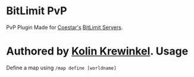 BitLimit PvP
===
PvP Plugin Made for [Coestar's](http://youtube.com/user/Coestar) [BitLimit Servers](http://maps.bitlimit.com/).

Authored by [Kolin Krewinkel](http://twitter.com/kkrewink).
Usage
===
Define a map using `/map define [worldname]`